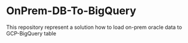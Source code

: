 # OnPrem-DB-To-BigQuery
This repository represent a solution how to load on-prem oracle data to GCP-BigQuery table
